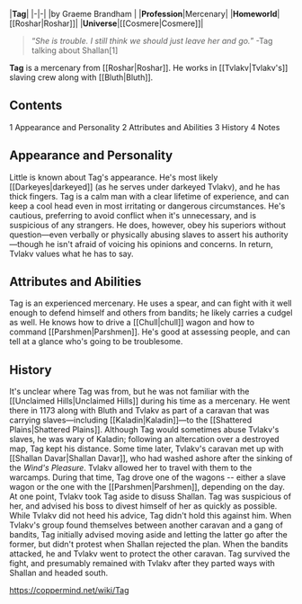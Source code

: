 |**Tag**|
|-|-|
|by  Graeme Brandham |
|**Profession**|Mercenary|
|**Homeworld**|[[Roshar\|Roshar]]|
|**Universe**|[[Cosmere\|Cosmere]]|

>“*She is trouble. I still think we should just leave her and go.*”
\-Tag talking about Shallan[1]


**Tag** is a mercenary from [[Roshar\|Roshar]]. He works in [[Tvlakv\|Tvlakv's]] slaving crew along with [[Bluth\|Bluth]].

## Contents

1 Appearance and Personality
2 Attributes and Abilities
3 History
4 Notes


## Appearance and Personality
Little is known about Tag's appearance. He's most likely [[Darkeyes\|darkeyed]] (as he serves under darkeyed Tvlakv), and he has thick fingers.
Tag is a calm man with a clear lifetime of experience, and can keep a cool head even in most irritating or dangerous circumstances. He's cautious, preferring to avoid conflict when it's unnecessary, and is suspicious of any strangers. He does, however, obey his superiors without question—even verbally or physically abusing slaves to assert his authority—though he isn't afraid of voicing his opinions and concerns. In return, Tvlakv values what he has to say.

## Attributes and Abilities
Tag is an experienced mercenary. He uses a spear, and can fight with it well enough to defend himself and others from bandits; he likely carries a cudgel as well. He knows how to drive a [[Chull\|chull]] wagon and how to command [[Parshmen\|Parshmen]]. He's good at assessing people, and can tell at a glance who's going to be troublesome.

## History
It's unclear where Tag was from, but he was not familiar with the [[Unclaimed Hills\|Unclaimed Hills]] during his time as a mercenary. He went there in 1173 along with Bluth and Tvlakv as part of a caravan that was carrying slaves—including [[Kaladin\|Kaladin]]—to the [[Shattered Plains\|Shattered Plains]]. Although Tag would sometimes abuse Tvlakv's slaves, he was wary of Kaladin; following an altercation over a destroyed map, Tag kept his distance.
Some time later, Tvlakv's caravan met up with [[Shallan Davar\|Shallan Davar]], who had washed ashore after the sinking of the *Wind's Pleasure*. Tvlakv allowed her to travel with them to the warcamps. During that time, Tag drove one of the wagons -- either a slave wagon or the one with the [[Parshmen\|Parshmen]], depending on the day. At one point, Tvlakv took Tag aside to disuss Shallan. Tag was suspicious of her, and advised his boss to divest himself of her as quickly as possible. While Tvlakv did not heed his advice, Tag didn't hold this against him.
When Tvlakv's group found themselves between another caravan and a gang of bandits, Tag initially advised moving aside and letting the latter go after the former, but didn't protest when Shallan rejected the plan. When the bandits attacked, he and Tvlakv went to protect the other caravan. Tag survived the fight, and presumably remained with Tvlakv after they parted ways with Shallan and headed south.



https://coppermind.net/wiki/Tag